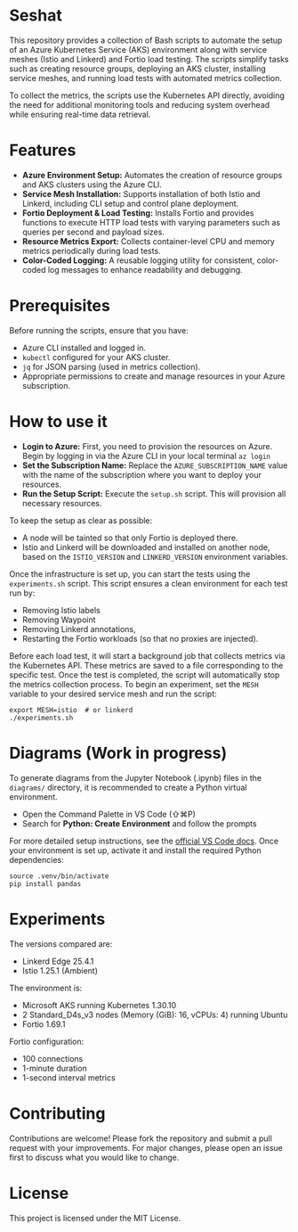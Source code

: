 # Seshat

This repository provides a collection of Bash scripts to automate the setup of an Azure Kubernetes Service (AKS) environment along with service meshes (Istio and Linkerd) and Fortio load testing. The scripts simplify tasks such as creating resource groups, deploying an AKS cluster, installing service meshes, and running load tests with automated metrics collection.

To collect the metrics, the scripts use the Kubernetes API directly, avoiding the need for additional monitoring tools and reducing system overhead while ensuring real-time data retrieval.

# Features

- **Azure Environment Setup:** Automates the creation of resource groups and AKS clusters using the Azure CLI.
- **Service Mesh Installation:** Supports installation of both Istio and Linkerd, including CLI setup and control plane deployment.
- **Fortio Deployment & Load Testing:** Installs Fortio and provides functions to execute HTTP load tests with varying parameters such as queries per second and payload sizes.
- **Resource Metrics Export:** Collects container-level CPU and memory metrics periodically during load tests.
- **Color-Coded Logging:** A reusable logging utility for consistent, color-coded log messages to enhance readability and debugging.

# Prerequisites

Before running the scripts, ensure that you have:
- Azure CLI installed and logged in.
- `kubectl` configured for your AKS cluster.
- `jq` for JSON parsing (used in metrics collection).
- Appropriate permissions to create and manage resources in your Azure subscription.

# How to use it

- **Login to Azure:** First, you need to provision the resources on Azure. Begin by logging in via the Azure CLI in your local terminal `az login`
- **Set the Subscription Name:** Replace the `AZURE_SUBSCRIPTION_NAME` value with the name of the subscription where you want to deploy your resources.
- **Run the Setup Script:** Execute the `setup.sh` script. This will provision all necessary resources.

To keep the setup as clear as possible:
- A node will be tainted so that only Fortio is deployed there.
- Istio and Linkerd will be downloaded and installed on another node, based on the `ISTIO_VERSION` and `LINKERD_VERSION` environment variables.

Once the infrastructure is set up, you can start the tests using the `experiments.sh` script. This script ensures a clean environment for each test run by:
- Removing Istio labels
- Removing Waypoint
- Removing Linkerd annotations,
- Restarting the Fortio workloads (so that no proxies are injected).

Before each load test, it will start a background job that collects metrics via the Kubernetes API. These metrics are saved to a file corresponding to the specific test. Once the test is completed, the script will automatically stop the metrics collection process.
To begin an experiment, set the `MESH` variable to your desired service mesh and run the script:
```
export MESH=istio  # or linkerd
./experiments.sh
```

# Diagrams (Work in progress)

To generate diagrams from the Jupyter Notebook (.ipynb) files in the `diagrams/` directory, it is recommended to create a Python virtual environment.
- Open the Command Palette in VS Code (⇧⌘P)
- Search for **Python: Create Environment** and follow the prompts

For more detailed setup instructions, see the [official VS Code docs](https://code.visualstudio.com/docs/python/environments).
Once your environment is set up, activate it and install the required Python dependencies:
```
source .venv/bin/activate
pip install pandas
```

# Experiments

The versions compared are:
- Linkerd Edge 25.4.1
- Istio 1.25.1 (Ambient)

The environment is:
- Microsoft AKS running Kubernetes 1.30.10
- 2 Standard_D4s_v3 nodes (Memory (GiB): 16, vCPUs: 4) running Ubuntu
- Fortio 1.69.1

Fortio configuration:
- 100 connections
- 1-minute duration
- 1-second interval metrics

<!-- ## Results (8/04/2025)
The following are the results of the HTTP Max Throughput test:

![Latency](results/01_http_max_throughput/diagrams/latency_0.png)
![CPU usage](results/01_http_max_throughput/diagrams/cpu_0.png)
![Memory usage](results/01_http_max_throughput/diagrams/memory_0.png)

The following are the results for constant HTTP throughput (1000 QPS):

![Latency](results/02_http_constant_throughput/diagrams/latency_1000.png)
![CPU usage](results/02_http_constant_throughput/diagrams/cpu_1000.png)
![Memory usage](results/02_http_constant_throughput/diagrams/memory_1000.png)

The following are the results for constant HTTP throughput (10000 QPS):

![Latency](results/02_http_constant_throughput/diagrams/latency_10000.png)
![CPU usage](results/02_http_constant_throughput/diagrams/cpu_10000.png)
![Memory usage](results/02_http_constant_throughput/diagrams/memory_10000.png)

The following are the results for constant HTTP throughput (100 QPS) with variable payload size (1 KB):

![Latency](results/03_http_payload/diagrams/latency_100_1000.png)
![CPU usage](results/03_http_payload/diagrams/cpu_100_1000.png)
![Memory usage](results/03_http_payload/diagrams/memory_100_1000.png)

The following are the results for constant HTTP throughput (100 QPS) with variable payload size (10 KB):

![Latency](results/03_http_payload/diagrams/latency_100_10000.png)
![CPU usage](results/03_http_payload/diagrams/cpu_100_10000.png)
![Memory usage](results/03_http_payload/diagrams/memory_100_10000.png) -->

# Contributing

Contributions are welcome! Please fork the repository and submit a pull request with your improvements. For major changes, please open an issue first to discuss what you would like to change.

# License

This project is licensed under the MIT License.